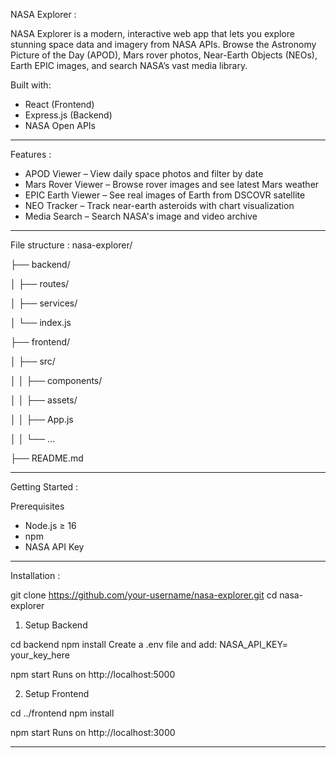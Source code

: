 NASA Explorer :

NASA Explorer is a modern, interactive web app that lets you explore stunning space data and imagery from NASA APIs. Browse the Astronomy Picture of the Day (APOD), Mars rover photos, Near-Earth Objects (NEOs), Earth EPIC images, and search NASA’s vast media library.

Built with:

* React (Frontend)
* Express.js (Backend)
* NASA Open APIs

---

Features :

* APOD Viewer – View daily space photos and filter by date
* Mars Rover Viewer – Browse rover images and see latest Mars weather
* EPIC Earth Viewer – See real images of Earth from DSCOVR satellite
* NEO Tracker – Track near-earth asteroids with chart visualization
* Media Search – Search NASA's image and video archive

---
File structure :
nasa-explorer/

├── backend/

│   ├── routes/

│   ├── services/

│   └── index.js

├── frontend/

│   ├── src/

│   │   ├── components/

│   │   ├── assets/

│   │   ├── App.js

│   │   └── ...

├── README.md

---
Getting Started :

Prerequisites

* Node.js ≥ 16
* npm
* NASA API Key 

---

Installation :


git clone https://github.com/your-username/nasa-explorer.git
cd nasa-explorer


1. Setup Backend

cd backend
npm install
Create a .env file and add:
NASA_API_KEY= your_key_here

npm start
Runs on http://localhost:5000


2. Setup Frontend

cd ../frontend
npm install


npm start
Runs on http://localhost:3000


---


